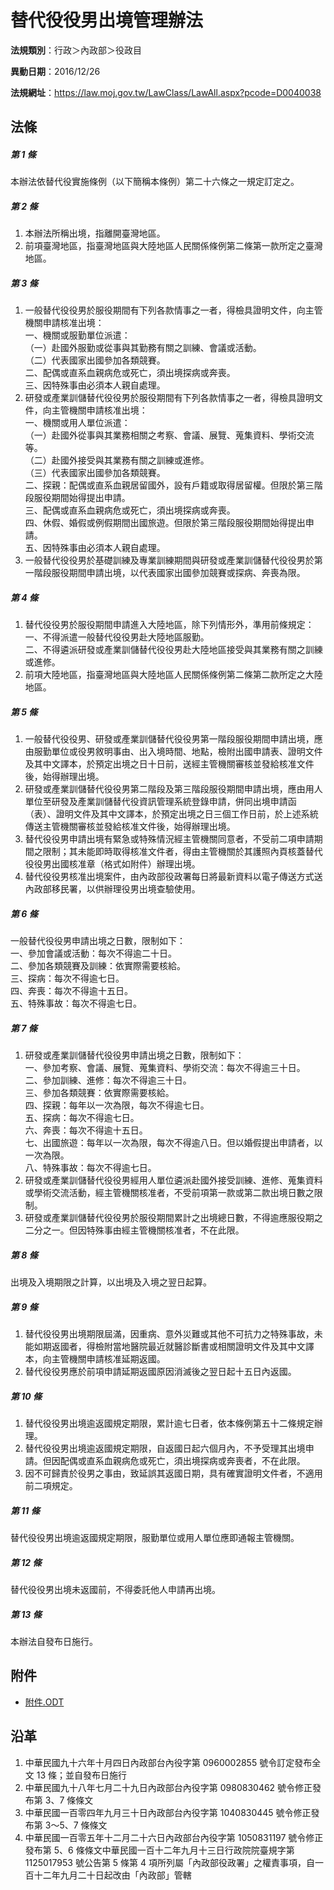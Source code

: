 # 替代役役男出境管理辦法




**法規類別**：行政＞內政部＞役政目

**異動日期**：2016/12/26  

**法規網址**：https://law.moj.gov.tw/LawClass/LawAll.aspx?pcode=D0040038



## 法條
##### 第 1 條
本辦法依替代役實施條例（以下簡稱本條例）第二十六條之一規定訂定之。

##### 第 2 條
1. 本辦法所稱出境，指離開臺灣地區。
1. 前項臺灣地區，指臺灣地區與大陸地區人民關係條例第二條第一款所定之臺灣地區。

##### 第 3 條
1. 一般替代役役男於服役期間有下列各款情事之一者，得檢具證明文件，向主管機關申請核准出境：  
一、機關或服勤單位派遣：  
（一）赴國外服勤或從事與其勤務有關之訓練、會議或活動。  
（二）代表國家出國參加各類競賽。  
二、配偶或直系血親病危或死亡，須出境探病或奔喪。  
三、因特殊事由必須本人親自處理。
1. 研發或產業訓儲替代役役男於服役期間有下列各款情事之一者，得檢具證明文件，向主管機關申請核准出境：  
一、機關或用人單位派遣：  
（一）赴國外從事與其業務相關之考察、會議、展覽、蒐集資料、學術交流等。  
（二）赴國外接受與其業務有關之訓練或進修。  
（三）代表國家出國參加各類競賽。  
二、探親：配偶或直系血親居留國外，設有戶籍或取得居留權。但限於第三階段服役期間始得提出申請。  
三、配偶或直系血親病危或死亡，須出境探病或奔喪。  
四、休假、婚假或例假期間出國旅遊。但限於第三階段服役期間始得提出申請。  
五、因特殊事由必須本人親自處理。
1. 一般替代役役男於基礎訓練及專業訓練期間與研發或產業訓儲替代役役男於第一階段服役期間申請出境，以代表國家出國參加競賽或探病、奔喪為限。

##### 第 4 條
1. 替代役役男於服役期間申請進入大陸地區，除下列情形外，準用前條規定：  
一、不得派遣一般替代役役男赴大陸地區服勤。  
二、不得遴派研發或產業訓儲替代役役男赴大陸地區接受與其業務有關之訓練或進修。
1. 前項大陸地區，指臺灣地區與大陸地區人民關係條例第二條第二款所定之大陸地區。

##### 第 5 條
1. 一般替代役役男、研發或產業訓儲替代役役男第一階段服役期間申請出境，應由服勤單位或役男敘明事由、出入境時間、地點，檢附出國申請表、證明文件及其中文譯本，於預定出境之日十日前，送經主管機關審核並發給核准文件後，始得辦理出境。
1. 研發或產業訓儲替代役役男第二階段及第三階段服役期間申請出境，應由用人單位至研發及產業訓儲替代役資訊管理系統登錄申請，併同出境申請函（表）、證明文件及其中文譯本，於預定出境之日三個工作日前，於上述系統傳送主管機關審核並發給核准文件後，始得辦理出境。
1. 替代役役男申請出境有緊急或特殊情況經主管機關同意者，不受前二項申請期間之限制；其未能即時取得核准文件者，得由主管機關於其護照內頁核蓋替代役役男出國核准章（格式如附件）辦理出境。
1. 替代役役男核准出境案件，由內政部役政署每日將最新資料以電子傳送方式送內政部移民署，以供辦理役男出境查驗使用。

##### 第 6 條
一般替代役役男申請出境之日數，限制如下：  
一、參加會議或活動：每次不得逾二十日。  
二、參加各類競賽及訓練：依實際需要核給。  
三、探病：每次不得逾七日。  
四、奔喪：每次不得逾十五日。  
五、特殊事故：每次不得逾七日。

##### 第 7 條
1. 研發或產業訓儲替代役役男申請出境之日數，限制如下：  
一、參加考察、會議、展覽、蒐集資料、學術交流：每次不得逾三十日。  
二、參加訓練、進修：每次不得逾三十日。  
三、參加各類競賽：依實際需要核給。  
四、探親：每年以一次為限，每次不得逾七日。  
五、探病：每次不得逾七日。  
六、奔喪：每次不得逾十五日。  
七、出國旅遊：每年以一次為限，每次不得逾八日。但以婚假提出申請者，以一次為限。  
八、特殊事故：每次不得逾七日。
1. 研發或產業訓儲替代役役男經用人單位遴派赴國外接受訓練、進修、蒐集資料或學術交流活動，經主管機關核准者，不受前項第一款或第二款出境日數之限制。
1. 研發或產業訓儲替代役役男於服役期間累計之出境總日數，不得逾應服役期之二分之一。但因特殊事由經主管機關核准者，不在此限。

##### 第 8 條
出境及入境期限之計算，以出境及入境之翌日起算。

##### 第 9 條
1. 替代役役男出境期限屆滿，因重病、意外災難或其他不可抗力之特殊事故，未能如期返國者，得檢附當地醫院最近就醫診斷書或相關證明文件及其中文譯本，向主管機關申請核准延期返國。 
1. 替代役役男應於前項申請延期返國原因消滅後之翌日起十五日內返國。

##### 第 10 條
1. 替代役役男出境逾返國規定期限，累計逾七日者，依本條例第五十二條規定辦理。
1. 替代役役男出境逾返國規定期限，自返國日起六個月內，不予受理其出境申請。但因配偶或直系血親病危或死亡，須出境探病或奔喪者，不在此限。
1. 因不可歸責於役男之事由，致延誤其返國日期，具有確實證明文件者，不適用前二項規定。

##### 第 11 條
替代役役男出境逾返國規定期限，服勤單位或用人單位應即通報主管機關。

##### 第 12 條
替代役役男出境未返國前，不得委託他人申請再出境。

##### 第 13 條
本辦法自發布日施行。
## 附件
* [附件.ODT](https://law.moj.gov.tw/LawClass/LawGetFile.ashx?FileId=0000189329)
## 沿革
1. 中華民國九十六年十月四日內政部台內役字第 0960002855 號令訂定發布全文 13 條；並自發布日施行
1. 中華民國九十八年七月二十九日內政部台內役字第 0980830462 號令修正發布第 3、7 條條文
1. 中華民國一百零四年九月三十日內政部台內役字第 1040830445 號令修正發布第 3～5、7  條條文
1. 中華民國一百零五年十二月二十六日內政部台內役字第 1050831197 號令修正發布第 5、6 條條文中華民國一百十二年九月十三日行政院院臺規字第 1125017953 號公告第 5  條第 4  項所列屬「內政部役政署」之權責事項，自一百十二年九月二十日起改由「內政部」管轄
